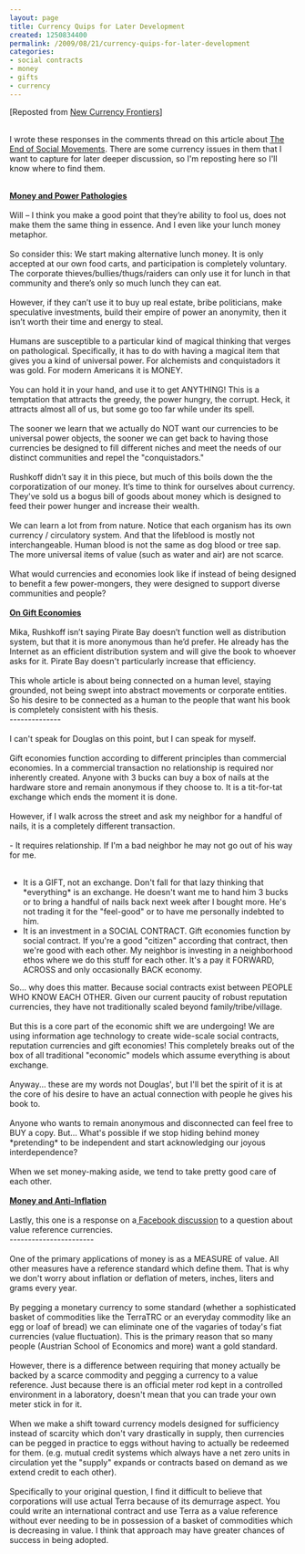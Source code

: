 ```yaml
---
layout: page
title: Currency Quips for Later Development
created: 1250834400
permalink: /2009/08/21/currency-quips-for-later-development
categories:
- social contracts
- money
- gifts
- currency
---
```

<p>[Reposted from <a href="http://blog.newcurrencyfrontiers.com/search?updated-min=2009-01-01T00%3A00%3A00-08%3A00&amp;updated-max=2010-01-01T00%3A00%3A00-08%3A00&amp;max-results=44">New Currency Frontiers</a>]</p><p><br>
I wrote these responses in the comments thread on this article about <a href="http://www.arthurmag.com/2009/08/15/an-end-to-movements-by-douglas-rushkoff/">The End of Social Movements</a>. There are some currency issues in them that I want to capture for later deeper discussion, so I'm reposting here so I'll know where to find them.</p><p><br/>
<u><strong>Money and Power Pathologies</strong></u><br>
<br>
Will – I think you make a good point that they’re ability to fool us, does not make them the same thing in essence. And I even like your lunch money metaphor.<br>
<br>
So consider this: We start making alternative lunch money. It is only accepted at our own food carts, and participation is completely voluntary. The corporate thieves/bullies/thugs/raiders can only use it for lunch in that community and there’s only so much lunch they can eat.<br>
<br>
However, if they can’t use it to buy up real estate, bribe politicians, make speculative investments, build their empire of power an anonymity, then it isn’t worth their time and energy to steal.<br>
<!--break--><br>
Humans are susceptible to a particular kind of magical thinking that verges on pathological. Specifically, it has to do with having a magical item that gives you a kind of universal power. For alchemists and conquistadors it was gold. For modern Americans it is MONEY.<br>
<br>
You can hold it in your hand, and use it to get ANYTHING! This is a temptation that attracts the greedy, the power hungry, the corrupt. Heck, it attracts almost all of us, but some go too far while under its spell.<br>
<br>
The sooner we learn that we actually do NOT want our currencies to be universal power objects, the sooner we can get back to having those currencies be designed to fill different niches and meet the needs of our distinct communities and repel the "conquistadors."<br>
<br>
Rushkoff didn’t say it in this piece, but much of this boils down the the corporatization of our money. It’s time to think for ourselves about currency. They've sold us a bogus bill of goods about money which is designed to feed their power hunger and increase their wealth.<br>
<br>
We can learn a lot from from nature. Notice that each organism has its own currency / circulatory system. And that the lifeblood is mostly not interchangeable. Human blood is not the same as dog blood or tree sap. The more universal items of value (such as water and air) are not scarce.<br>
<br>
What would currencies and economies look like if instead of being designed to benefit a few power-mongers, they were designed to support diverse communities and people?<br>
<br>
<u><strong>On Gift Economies</strong></u><br>
<br>
Mika, Rushkoff isn’t saying Pirate Bay doesn’t function well as distribution system, but that it is more anonymous than he’d prefer. He already has the Internet as an efficient distribution system and will give the book to whoever asks for it. Pirate Bay doesn't particularly increase that efficiency.<br>
<br>
This whole article is about being connected on a human level, staying grounded, not being swept into abstract movements or corporate entities. So his desire to be connected as a human to the people that want his book is completely consistent with his thesis.<br>
--------------<br>
<br>
I can't speak for Douglas on this point, but I can speak for myself.<br>
<br>
Gift economies function according to different principles than commercial economies. In a commercial transaction no relationship is required nor inherently created. Anyone with 3 bucks can buy a box of nails at the hardware store and remain anonymous if they choose to. It is a tit-for-tat exchange which ends the moment it is done.<br>
<br>
However, if I walk across the street and ask my neighbor for a handful of nails, it is a completely different transaction.<br>
<br>
- It requires relationship. If I'm a bad neighbor he may not go out of his way for me.<br>
<br>
<ul><li>It is a GIFT, not an exchange. Don't fall for that lazy thinking that *everything* is an exchange. He doesn't want me to hand him 3 bucks or to bring a handful of nails back next week after I bought more. He's not trading it for the "feel-good" or to have me personally indebted to him.</li>
<li>It is an investment in a SOCIAL CONTRACT. Gift economies function by social contract. If you're a good "citizen" according that contract, then we're good with each other. My neighbor is investing in a neighborhood ethos where we do this stuff for each other. It's a pay it FORWARD, ACROSS and only occasionally BACK economy.</li>
</ul>
So... why does this matter. Because social contracts exist between PEOPLE WHO KNOW EACH OTHER. Given our current paucity of robust reputation currencies, they have not traditionally scaled beyond family/tribe/village.<br>
<br>
But this is a core part of the economic shift we are undergoing! We are using information age technology to create wide-scale social contracts, reputation currencies and gift economies! This completely breaks out of the box of all traditional "economic" models which assume everything is about exchange.<br>
<br>
Anyway... these are my words not Douglas', but I'll bet the spirit of it is at the core of his desire to have an actual connection with people he gives his book to.<br>
<br>
Anyone who wants to remain anonymous and disconnected can feel free to BUY a copy. But... What's possible if we stop hiding behind money *pretending* to be independent and start acknowledging our joyous interdependence?<br>
<br>
When we set money-making aside, we tend to take pretty good care of each other.<br>
<br>
<strong><u>Money and Anti-Inflation</u></strong><br>
<br>
Lastly, this one is a response on a<a href="http://www.facebook.com/topic.php?uid=71363831381&amp;topic=7673"> Facebook discussion</a> to a question about value reference currencies.<br>
-----------------------<br>
<br>
One of the primary applications of money is as a MEASURE of value. All other measures have a reference standard which define them. That is why we don't worry about inflation or deflation of meters, inches, liters and grams every year.<br>
<br>
By pegging a monetary currency to some standard (whether a sophisticated basket of commodities like the TerraTRC or an everyday commodity like an egg or loaf of bread) we can eliminate one of the vagaries of today's fiat currencies (value fluctuation). This is the primary reason that so many people (Austrian School of Economics and more) want a gold standard.<br>
<br>
However, there is a difference between requiring that money actually be backed by a scarce commodity and pegging a currency to a value reference. Just because there is an official meter rod kept in a controlled environment in a laboratory, doesn't mean that you can trade your own meter stick in for it.<br>
<br>
When we make a shift toward currency models designed for sufficiency instead of scarcity which don't vary drastically in supply, then currencies can be pegged in practice to eggs without having to actually be redeemed for them. (e.g. mutual credit systems which always have a net zero units in circulation yet the "supply" expands or contracts based on demand as we extend credit to each other).<br>
<br>
Specifically to your original question, I find it difficult to believe that corporations will use actual Terra because of its demurrage aspect. You could write an international contract and use Terra as a value reference without ever needing to be in possession of a basket of commodities which is decreasing in value. I think that approach may have greater chances of success in being adopted.</p>
